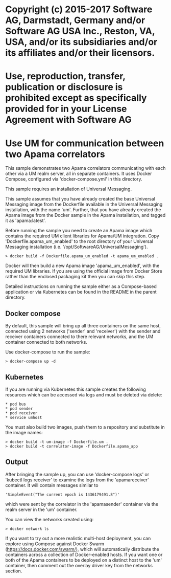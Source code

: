 # Copyright (c) 2015-2017 Software AG, Darmstadt, Germany and/or Software AG USA Inc., Reston, VA, USA, and/or its subsidiaries and/or its affiliates and/or their licensors.
# Use, reproduction, transfer, publication or disclosure is prohibited except as specifically provided for in your License Agreement with Software AG

Use UM for communication between two Apama correlators
======================================================
This sample demonstrates two Apama correlators communicating with each other
via a UM realm server, all in separate containers. It uses Docker Compose,
configured via 'docker-compose.yml' in this directory.

This sample requires an installation of Universal Messaging.

This sample assumes that you have already created the base Universal
Messaging image from the Dockerfile available in the Universal Messaging
installation, with the name 'um'. Further, that you have already created the
Apama image from the Docker sample in the Apama installation, and tagged it as
'apama:latest'.

Before running the sample you need to create an Apama image which contains the
required UM client libraries for Apama/UM integration. Copy
'Dockerfile.apama_um_enabled' to the root directory of your Universal Messaging
installation (i.e. '/opt/SoftwareAG/UniversalMessaging').

    > docker build -f Dockerfile.apama_um_enabled -t apama_um_enabled .

Docker will then build a new Apama image 'apama_um_enabled', with the required
UM libraries. If you are using the official image from Docker Store rather
than the enclosed packaging kit then you can skip this step.

Detailed instructions on running the sample either as a Compose-based
application or via Kubernetes can be found in the README in the parent
directory.

Docker compose
--------------

By default, this sample will bring up all three containers on the same host,
connected using 2 networks ('sender' and 'receiver') with the sender and
receiver containers connected to there relevant networks, and the UM container
connected to both networks.

Use docker-compose to run the sample:

    > docker-compose up -d

Kubernetes
----------

If you are running via Kubernetes this sample creates the following
resources which can be accessed via logs and must be deleted via delete:

	* pod bus
	* pod sender
	* pod receiver
	* service umhost

You must also build two images, push them to a repository and substitute in the image names:

	> docker build -t um-image -f Dockerfile.um .
	> docker build -t correlator-image -f Dockerfile.apama_app

Output
------

After bringing the sample up, you can use 'docker-compose logs' or 'kubectl
logs receiver' to examine the logs from the 'apamareceiver' container. It will
contain messages similar to 

    'SimpleEvent("The current epoch is 1436179491.8")'

which were sent by the correlator in the 'apamasender' container via the realm
server in the 'um' container.

You can view the networks created using:

    > docker network ls

If you want to try out a more realistic multi-host deployment, you can explore
using Compose against Docker Swarm (https://docs.docker.com/swarm/), which
will automatically distribute the containers across a collection of
Docker-enabled hosts. If you want one or both of the Apama containers to be
deployed on a distinct host to the 'um' container, then comment out the overlay
driver key from the networks section.

